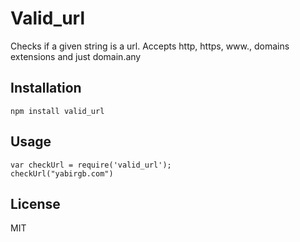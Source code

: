 # Valid_url

Checks if a given string is a url. Accepts http, https, www., domains extensions
and just domain.any

## Installation

`npm install valid_url`

## Usage

```
var checkUrl = require('valid_url');
checkUrl("yabirgb.com")
```

## License

MIT
